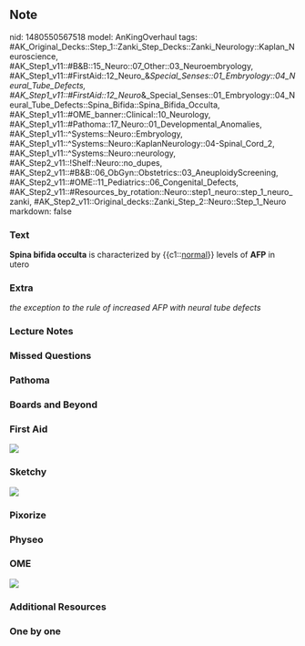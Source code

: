 ## Note
nid: 1480550567518
model: AnKingOverhaul
tags: #AK_Original_Decks::Step_1::Zanki_Step_Decks::Zanki_Neurology::Kaplan_Neuroscience, #AK_Step1_v11::#B&B::15_Neuro::07_Other::03_Neuroembryology, #AK_Step1_v11::#FirstAid::12_Neuro_&_Special_Senses::01_Embryology::04_Neural_Tube_Defects, #AK_Step1_v11::#FirstAid::12_Neuro_&_Special_Senses::01_Embryology::04_Neural_Tube_Defects::Spina_Bifida::Spina_Bifida_Occulta, #AK_Step1_v11::#OME_banner::Clinical::10_Neurology, #AK_Step1_v11::#Pathoma::17_Neuro::01_Developmental_Anomalies, #AK_Step1_v11::^Systems::Neuro::Embryology, #AK_Step1_v11::^Systems::Neuro::KaplanNeurology::04-Spinal_Cord_2, #AK_Step1_v11::^Systems::Neuro::neurology, #AK_Step2_v11::!Shelf::Neuro::no_dupes, #AK_Step2_v11::#B&B::06_ObGyn::Obstetrics::03_AneuploidyScreening, #AK_Step2_v11::#OME::11_Pediatrics::06_Congenital_Defects, #AK_Step2_v11::#Resources_by_rotation::Neuro::step1_neuro::step_1_neuro_zanki, #AK_Step2_v11::Original_decks::Zanki_Step_2::Neuro::Step_1_Neuro
markdown: false

### Text
<div>
  <b>Spina bifida occulta</b> is characterized by
  {{c1::<u>normal</u>}} levels of <b>AFP</b> in utero
</div>

### Extra
<i>the exception to the rule of increased AFP with neural tube
defects</i>

### Lecture Notes


### Missed Questions


### Pathoma


### Boards and Beyond


### First Aid
<img src="tmp0TQnnX.png">

### Sketchy
<img src="Screen%20Shot%202019-11-20%20at%208.24.59%20PM.jpg">

### Pixorize


### Physeo


### OME
<div class="ome-widget">
  <a href=
  "https://onlinemeded.org/spa/neurology?ref=anki"><img src="_OME_AnkiFlashcards_Topic_4.png"></a>
</div>

### Additional Resources


### One by one

